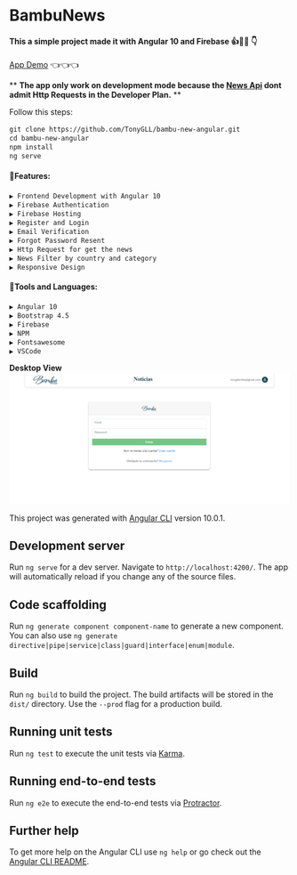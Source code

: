 # BambuNews

#### This a simple project made it with Angular 10 and Firebase 👍📖🚀 👇

[App Demo](https://angular-bambu-news.web.app/) 👈👈👈

\*\* **The app only work on development mode because the [News Api](https://newsapi.org/) dont admit Http Requests in the Developer Plan.** \*\*

Follow this steps:
```
git clone https://github.com/TonyGLL/bambu-new-angular.git
cd bambu-new-angular
npm install
ng serve
```

#### 📖Features:

    ▶️ Frontend Development with Angular 10
    ▶️ Firebase Authentication
    ▶️ Firebase Hosting
    ▶️ Register and Login
    ▶️ Email Verification
    ▶️ Forgot Password Resent
    ▶️ Http Request for get the news
    ▶️ News Filter by country and category
    ▶️ Responsive Design

#### 🧰Tools and Languages:

    ▶️ Angular 10
    ▶️ Bootstrap 4.5
    ▶️ Firebase
    ▶️ NPM
    ▶️ Fontsawesome
    ▶️ VSCode

**Desktop View**
![screen](screen.png)

This project was generated with [Angular CLI](https://github.com/angular/angular-cli) version 10.0.1.

## Development server

Run `ng serve` for a dev server. Navigate to `http://localhost:4200/`. The app will automatically reload if you change any of the source files.

## Code scaffolding

Run `ng generate component component-name` to generate a new component. You can also use `ng generate directive|pipe|service|class|guard|interface|enum|module`.

## Build

Run `ng build` to build the project. The build artifacts will be stored in the `dist/` directory. Use the `--prod` flag for a production build.

## Running unit tests

Run `ng test` to execute the unit tests via [Karma](https://karma-runner.github.io).

## Running end-to-end tests

Run `ng e2e` to execute the end-to-end tests via [Protractor](http://www.protractortest.org/).

## Further help

To get more help on the Angular CLI use `ng help` or go check out the [Angular CLI README](https://github.com/angular/angular-cli/blob/master/README.md).
